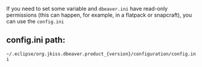 If you need to set some variable and `dbeaver.ini` have read-only permissions (this can happen, for example, in a flatpack or snapcraft), you can use the `config.ini` 

## config.ini path: 

`~/.eclipse/org.jkiss.dbeaver.product_{version}/configuration/config.ini`